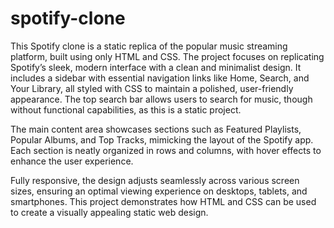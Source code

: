 # spotify-clone
 
This Spotify clone is a static replica of the popular music streaming platform, built using only HTML and CSS. The project focuses on replicating Spotify’s sleek, modern interface with a clean and minimalist design. It includes a sidebar with essential navigation links like Home, Search, and Your Library, all styled with CSS to maintain a polished, user-friendly appearance. The top search bar allows users to search for music, though without functional capabilities, as this is a static project.

The main content area showcases sections such as Featured Playlists, Popular Albums, and Top Tracks, mimicking the layout of the Spotify app. Each section is neatly organized in rows and columns, with hover effects to enhance the user experience.

Fully responsive, the design adjusts seamlessly across various screen sizes, ensuring an optimal viewing experience on desktops, tablets, and smartphones. This project demonstrates how HTML and CSS can be used to create a visually appealing static web design.
